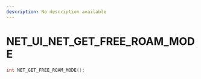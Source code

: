 ```yaml
---
description: No description available 
---
```


# NET_UI\_NET_GET_FREE_ROAM_MODE

```cpp
int NET_GET_FREE_ROAM_MODE();
```